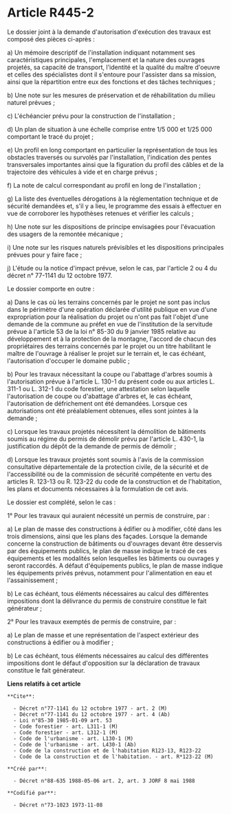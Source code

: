 # Article R445-2

Le dossier joint à la demande d'autorisation d'exécution des travaux est composé des pièces ci-après :

a) Un mémoire descriptif de l'installation indiquant notamment ses caractéristiques principales, l'emplacement et la nature
des ouvrages projetés, sa capacité de transport, l'identité et la qualité du maître d'oeuvre et celles des spécialistes dont
il s'entoure pour l'assister dans sa mission, ainsi que la répartition entre eux des fonctions et des tâches techniques ;

b) Une note sur les mesures de préservation et de réhabilitation du milieu naturel prévues ;

c) L'échéancier prévu pour la construction de l'installation ;

d) Un plan de situation à une échelle comprise entre 1/5 000 et 1/25 000 comportant le tracé du projet ;

e) Un profil en long comportant en particulier la représentation de tous les obstacles traversés ou survolés par
l'installation, l'indication des pentes transversales importantes ainsi que la figuration du profil des câbles et de la
trajectoire des véhicules à vide et en charge prévus ;

f) La note de calcul correspondant au profil en long de l'installation ;

g) La liste des éventuelles dérogations à la réglementation technique et de sécurité demandées et, s'il y a lieu, le
programme des essais à effectuer en vue de corroborer les hypothèses retenues et vérifier les calculs ;

h) Une note sur les dispositions de principe envisagées pour l'évacuation des usagers de la remontée mécanique ;

i) Une note sur les risques naturels prévisibles et les dispositions principales prévues pour y faire face ;

j) L'étude ou la notice d'impact prévue, selon le cas, par l'article 2 ou 4 du décret n° 77-1141 du 12 octobre 1977.

Le dossier comporte en outre :

a) Dans le cas où les terrains concernés par le projet ne sont pas inclus dans le périmètre d'une opération déclarée
d'utilité publique en vue d'une expropriation pour la réalisation du projet ou n'ont pas fait l'objet d'une demande de la
commune au préfet en vue de l'institution de la servitude prévue à l'article 53 de la loi n° 85-30 du 9 janvier 1985 relative
au développement et à la protection de la montagne, l'accord de chacun des propriétaires des terrains concernés par le projet
ou un titre habilitant le maître de l'ouvrage à réaliser le projet sur le terrain et, le cas échéant, l'autorisation
d'occuper le domaine public ;

b) Pour les travaux nécessitant la coupe ou l'abattage d'arbres soumis à l'autorisation prévue à l'article L. 130-1 du
présent code ou aux articles L. 311-1 ou L. 312-1 du code forestier, une attestation selon laquelle l'autorisation de coupe
ou d'abattage d'arbres et, le cas échéant, l'autorisation de défrichement ont été demandées. Lorsque ces autorisations ont
été préalablement obtenues, elles sont jointes à la demande ;

c) Lorsque les travaux projetés nécessitent la démolition de bâtiments soumis au régime du permis de démolir prévu par
l'article L. 430-1, la justification du dépôt de la demande de permis de démolir ;

d) Lorsque les travaux projetés sont soumis à l'avis de la commission consultative départementale de la protection civile, de
la sécurité et de l'accessibilité ou de la commission de sécurité compétente en vertu des articles R. 123-13 ou R. 123-22 du
code de la construction et de l'habitation, les plans et documents nécessaires à la formulation de cet avis.

Le dossier est complété, selon le cas :

1° Pour les travaux qui auraient nécessité un permis de construire, par :

a) Le plan de masse des constructions à édifier ou à modifier, côté dans les trois dimensions, ainsi que les plans des
façades. Lorsque la demande concerne la construction de bâtiments ou d'ouvrages devant être desservis par des équipements
publics, le plan de masse indique le tracé de ces équipements et les modalités selon lesquelles les bâtiments ou ouvrages y
seront raccordés. A défaut d'équipements publics, le plan de masse indique les équipements privés prévus, notamment pour
l'alimentation en eau et l'assainissement ;

b) Le cas échéant, tous éléments nécessaires au calcul des différentes impositions dont la délivrance du permis de construire
constitue le fait générateur ;

2° Pour les travaux exemptés de permis de construire, par :

a) Le plan de masse et une représentation de l'aspect extérieur des constructions à édifier ou à modifier ;

b) Le cas échéant, tous éléments nécessaires au calcul des différentes impositions dont le défaut d'opposition sur la
déclaration de travaux constitue le fait générateur.

**Liens relatifs à cet article**

	**Cite**:

	  - Décret n°77-1141 du 12 octobre 1977 - art. 2 (M)
	  - Décret n°77-1141 du 12 octobre 1977 - art. 4 (Ab)
	  - Loi n°85-30 1985-01-09 art. 53
	  - Code forestier - art. L311-1 (M)
	  - Code forestier - art. L312-1 (M)
	  - Code de l'urbanisme - art. L130-1 (M)
	  - Code de l'urbanisme - art. L430-1 (Ab)
	  - Code de la construction et de l'habitation R123-13, R123-22
	  - Code de la construction et de l'habitation. - art. R*123-22 (M)

	**Créé par**:

	  - Décret n°88-635 1988-05-06 art. 2, art. 3 JORF 8 mai 1988

	**Codifié par**:

	  - Décret n°73-1023 1973-11-08

